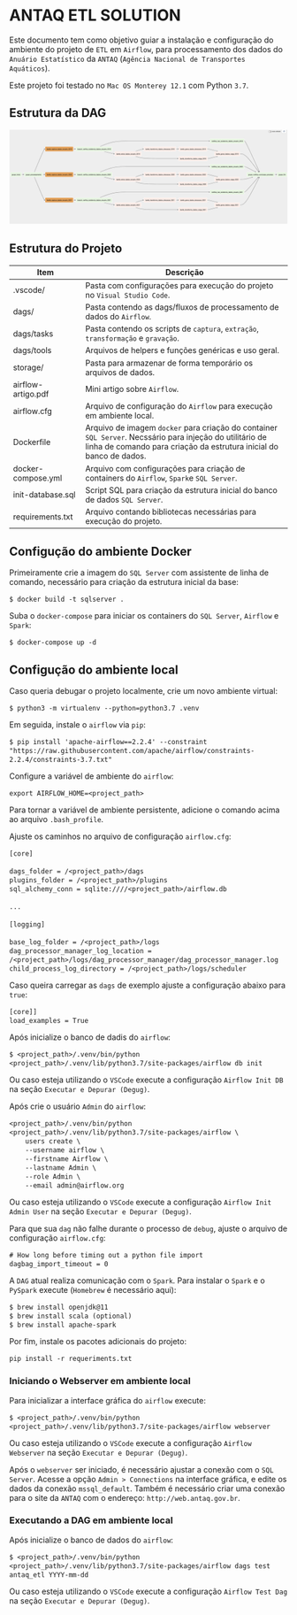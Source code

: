 # ANTAQ ETL SOLUTION

Este documento tem como objetivo guiar a instalação e configuração do ambiente do projeto de `ETL` em `Airflow`, para processamento dos dados do `Anuário Estatístico` da `ANTAQ` (`Agência Nacional de Transportes Aquáticos`).

Este projeto foi testado no `Mac OS Monterey 12.1` com Python `3.7`.

## Estrutura da DAG

![antaq-etl-dag-view](img/antaq-etl-dag-view.png)

## Estrutura do Projeto

**Item**            |**Descrição**
|-----              |-----
.vscode/            |Pasta com configurações para execução do projeto no `Visual Studio Code`.
dags/               |Pasta contendo as dags/fluxos de processamento de dados do `Airflow`.
dags/tasks          |Pasta contendo os scripts de `captura`, `extração`, `transformação` e `gravação`.
dags/tools          |Arquivos de helpers e funções genéricas e uso geral.
storage/            |Pasta para armazenar de forma temporário os arquivos de dados.
airflow-artigo.pdf  |Mini artigo sobre `Airflow`.
airflow.cfg         |Arquivo de configuração do `Airflow` para execução em ambiente local.
Dockerfile          |Arquivo de imagem `docker` para criação do container `SQL Server`. Necssário para injeção do utilitário de linha de comando para criação da estrutura inicial do banco de dados.
docker-compose.yml  |Arquivo com configurações para criação de containers do `Airflow`, `Spark`e `SQL Server`.
init-database.sql   |Script SQL para criação da estrutura inicial do banco de dados `SQL Server`.
requirements.txt    |Arquivo contando bibliotecas necessárias para execução do projeto.


## Configução do ambiente Docker

Primeiramente crie a imagem do `SQL Server` com assistente de linha de comando, necessário para criação da estrutura inicial da base:

```shell
$ docker build -t sqlserver .
```

Suba o `docker-compose` para iniciar os containers do `SQL Server`, `Airflow` e `Spark`:

```shell
$ docker-compose up -d
```

## Configução do ambiente local

Caso queria debugar o projeto localmente, crie um novo ambiente virtual:

```shell
$ python3 -m virtualenv --python=python3.7 .venv
```

Em seguida, instale o `airflow` via `pip`:

```shell
$ pip install 'apache-airflow==2.2.4' --constraint "https://raw.githubusercontent.com/apache/airflow/constraints-2.2.4/constraints-3.7.txt"
 ```

Configure a variável de ambiente do `airflow`:

```shell
export AIRFLOW_HOME=<project_path>
```

Para tornar a variável de ambiente persistente, adicione o comando acima ao arquivo `.bash_profile`.

Ajuste os caminhos no arquivo de configuração `airflow.cfg`:

```
[core]

dags_folder = /<project_path>/dags
plugins_folder = /<project_path>/plugins
sql_alchemy_conn = sqlite:////<project_path>/airflow.db

...

[logging]

base_log_folder = /<project_path>/logs
dag_processor_manager_log_location = /<project_path>/logs/dag_processor_manager/dag_processor_manager.log
child_process_log_directory = /<project_path>/logs/scheduler
```

Caso queira carregar as `dags` de exemplo ajuste a configuração abaixo para `true`:

```
[core]]
load_examples = True
```

Após inicialize o banco de dadis do `airflow`:

```shell
$ <project_path>/.venv/bin/python <project_path>/.venv/lib/python3.7/site-packages/airflow db init
```

Ou caso esteja utilizando o `VSCode` execute a configuração `Airflow Init DB` na seção `Executar e Depurar (Degug)`.

Após crie o usuário `Admin` do `airflow`:

```shell
<project_path>/.venv/bin/python <project_path>/.venv/lib/python3.7/site-packages/airflow \
    users create \
    --username airflow \
    --firstname Airflow \
    --lastname Admin \
    --role Admin \
    --email admin@airflow.org
```

Ou caso esteja utilizando o `VSCode` execute a configuração `Airflow Init Admin User` na seção `Executar e Depurar (Degug)`.

Para que sua `dag` não falhe durante o processo de `debug`, ajuste o arquivo de configuração `airflow.cfg`:

```
# How long before timing out a python file import
dagbag_import_timeout = 0
```

A `DAG` atual realiza comunicação com o `Spark`. Para instalar o `Spark` e o `PySpark` execute (`Homebrew` é necessário aqui):

```shell
$ brew install openjdk@11
$ brew install scala (optional)
$ brew install apache-spark
```

Por fim, instale os pacotes adicionais do projeto:

```shell
pip install -r requeriments.txt
```

### Iniciando o Webserver em ambiente local

Para inicializar a interface gráfica do `airflow` execute:

```shell
$ <project_path>/.venv/bin/python <project_path>/.venv/lib/python3.7/site-packages/airflow webserver
```

Ou caso esteja utilizando o `VSCode` execute a configuração `Airflow Webserver` na seção `Executar e Depurar (Degug)`.

Após o `webserver` ser iniciado, é necessário ajustar a conexão com o `SQL Server`. Acesse a opção `Admin > Connections` na interface gráfica, e edite os dados da conexão `mssql_default`. Também é necessário criar uma conexão para o site da `ANTAQ` com o endereço: `http://web.antaq.gov.br`.

### Executando a DAG em ambiente local

Após inicialize o banco de dados do `airflow`:

```shell
$ <project_path>/.venv/bin/python <project_path>/.venv/lib/python3.7/site-packages/airflow dags test antaq_etl YYYY-mm-dd
```

Ou caso esteja utilizando o `VSCode` execute a configuração `Airflow Test Dag` na seção `Executar e Depurar (Degug)`.
